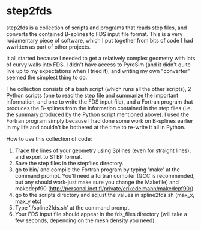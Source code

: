 step2fds
========

step2fds is a collection of scripts and programs that reads step files, and converts the contained B-splines to FDS input file format. This is a very rudamentary piece of software, which I put together from bits of code I had wwritten as part of other projects.

It all started because I needed to get a relatively complex geometry with lots of curvy walls into FDS. I didn't have access to PyroSim (and it didn't quite live up to my expectations when I tried it), and writing my own "converter" seemed the simplest thing to do.

The collection consists of a bash script (which runs all the other scripts), 2 Python scripts (one to read the step file and summarize the important information, and one to write the FDS input file), and a Fortran program that produces the B-splines from the information contained in the step files (i.e. the summary produced by the Python script mentioned above). I used the Fortran program simply because I had done some work on B-splines earlier in my life and couldn't be bothered at the time to re-write it all in Python.

How to use this collection of code:

1. Trace the lines of your geometry using Splines (even for straight lines), and export to STEP format.
2. Save the step files in the stepfiles directory.
3. go to bin/ and compile the Fortran program by typing 'make' at the command prompt. You'll need a fortran compiler (GCC is recommended, but any should work-just make sure you change the Makefile) and makedepf90 (http://personal.inet.fi/private/erikedelmann/makedepf90/)
4. go to the scripts directory and adjust the values in spline2fds.sh (max_x, max_y etc)
5. Type './spline2fds.sh' at the command prompt.
6. Your FDS input file should appear in the fds_files directory (will take a few seconds, depending on the mesh density you need)
